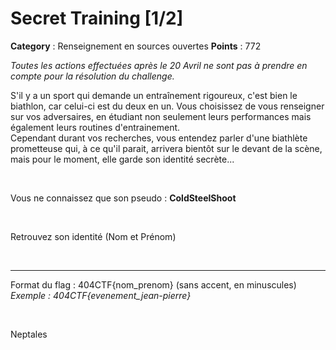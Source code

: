 # Secret Training [1/2]

**Category** : Renseignement en sources ouvertes
**Points** : 772

<div style="margin-bottom: 1em;"><i>Toutes les actions effectuées après le 20 Avril ne sont pas à prendre en compte pour la résolution du challenge. </i></div>

S'il y a un sport qui demande un entraînement rigoureux, c'est bien le biathlon, car celui-ci est du deux en un. Vous choisissez de vous renseigner sur vos adversaires, en étudiant non seulement leurs performances mais également leurs routines d'entrainement. \
Cependant durant vos recherches, vous entendez parler d'une biathlète prometteuse qui, à ce qu'il parait, arrivera bientôt sur le devant de la scène, mais pour le moment, elle garde son identité secrète...
<p class="space">&nbsp;</p>
Vous ne connaissez que son pseudo : <b>ColdSteelShoot</b>
<p class="space">&nbsp;</p>
Retrouvez son identité (Nom et Prénom)

<p class="space">&nbsp;</p>

***  

Format du flag : 404CTF{nom_prenom} (sans accent, en minuscules)\
<i>Exemple : 404CTF{evenement_jean-pierre}</i>
	
<p class="space">&nbsp;</p>

<div class="author">Neptales</div>

<p class="space">&nbsp;</p>



